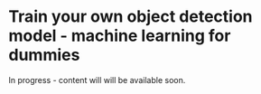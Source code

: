 # Train your own object detection model - machine learning for dummies

In progress - content will will be available soon.
